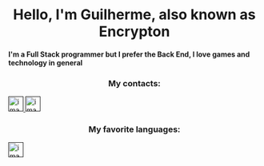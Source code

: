 <h1 align="center">
  Hello, I'm Guilherme, also known as Encrypton
</h1>
<h4>
  I'm a Full Stack programmer but I prefer the Back End, I love games and technology in general
</h4>
<h3 align="center">
  My contacts:
</h3>
<a href="">
  <img src="https://camo.githubusercontent.com/aecaf87326884e8b0466bb799265a13fee7586246ebda3e066cb7fad82a1fd23/68747470733a2f2f63646e2e6a7364656c6976722e6e65742f6e706d2f73696d706c652d69636f6e7340332e302e312f69636f6e732f696e7374616772616d2e737667" alt="image with the instagram logo button in png format" width="30px" height="30px">
</a>
<a href="">
  <img src="https://camo.githubusercontent.com/28bbd2596707954793abeff9eb24d343c1c78b7bf184b90294b4b190c6097a65/68747470733a2f2f63646e2e6a7364656c6976722e6e65742f6e706d2f73696d706c652d69636f6e7340332e302e312f69636f6e732f6c696e6b6564696e2e737667" alt="image with the linkedin logo button in png format" width="30px" height="30px">
</a>
<h3 align="center">
  My favorite languages:
</h3>
<a href="">
  <img src="https://cdn.icon-icons.com/icons2/2415/PNG/512/php_plain_logo_icon_146397.png" alt="image with the php logo button in png format" width="30px" height="30px">
</a>

